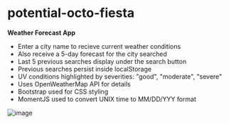 # potential-octo-fiesta

**Weather Forecast App**
- Enter a city name to recieve current weather conditions
- Also receive a 5-day forecast for the city searched
- Last 5 previous searches display under the search button
- Previous searches persist inside localStorage
- UV conditions highlighted by severities: "good", "moderate", "severe"
- Uses OpenWeatherMap API for details
- Bootstrap used for CSS styling
- MomentJS used to convert UNIX time to MM/DD/YYY format

![image](https://user-images.githubusercontent.com/26530136/141708766-b00612f0-73ed-4d51-a3d6-5de692f2db84.png)
